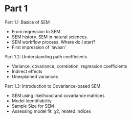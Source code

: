 # Part 1

Part 1.1: Basics of SEM
- From regression to SEM
- SEM history. SEM in natural sciences.
- SEM workflow process. Where do I start?
- First impression of ‘lavaan’

Part 1.2: Understanding path coefficients
- Variance, covariance, correlation, regression coefficients
- Indirect effects
- Unexplained variances

Part 1.3: Introduction to Covariance-based SEM
- SEM using likelihood and covariance matrices
- Model Identifiability
- Sample Size for SEM
- Assessing model fit: 𝜒2, related indices